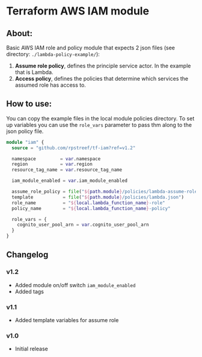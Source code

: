 # Terraform AWS IAM module

## About:

Basic AWS IAM role and policy module that expects 2 json files (see directory: ```./lambda-policy-example/```):

1) **Assume role policy**, defines the principle service actor. In the example that is Lambda.
2) **Access policy**, defines the policies that determine which services the assumed role has access to.


## How to use:

You can copy the example files in the local module policies directory. To set up variables you can use the ```role_vars``` parameter to pass thm along to the json policy file.

```terraform
module "iam" {
  source = "github.com/rpstreef/tf-iam?ref=v1.2"

  namespace         = var.namespace
  region            = var.region
  resource_tag_name = var.resource_tag_name

  iam_module_enabled = var.iam_module_enabled

  assume_role_policy = file("${path.module}/policies/lambda-assume-role.json")
  template           = file("${path.module}/policies/lambda.json")
  role_name          = "${local.lambda_function_name}-role"
  policy_name        = "${local.lambda_function_name}-policy"

  role_vars = {
    cognito_user_pool_arn = var.cognito_user_pool_arn
  }
}
```

## Changelog

### v1.2
 - Added module on/off switch ``iam_module_enabled``
 - Added tags

### v1.1
 - Added template variables for assume role

### v1.0
 - Initial release